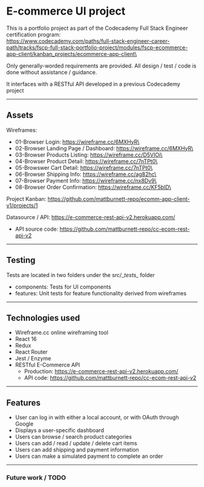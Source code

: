 # E-commerce UI project

This is a portfolio project as part of the Codecademy Full Stack Engineer certification program:\
    https://www.codecademy.com/paths/full-stack-engineer-career-path/tracks/fscp-full-stack-portfolio-project/modules/fscp-ecommerce-app-client/kanban_projects/ecommerce-app-client\

Only generally-worded requirements are provided. All design / test / code is done without assistance / guidance.

It interfaces with a RESTful API developed in a previous Codecademy project
  
---

## Assets

Wireframes:
* 01-Browser Login: https://wireframe.cc/6MXHyR\
* 02-Browser Landing Page / Dashboard: https://wireframe.cc/6MXHyR\
* 03-Browser Products Listing: https://wireframe.cc/D5VIOi\
* 04-Browser Product Detail: https://wireframe.cc/7nTPt0\
* 05-Browswer Cart Detail: https://wireframe.cc/7nTPt0\
* 06-Browser Shipping Info: https://wireframe.cc/ag82hc\
* 07-Browser Payment Info: https://wireframe.cc/nx8Dv9\
* 08-Browser Order Confirmation: https://wireframe.cc/KF5blD\


Project Kanban: https://github.com/mattburnett-repo/ecomm-app-client-v1/projects/1

Datasource / API: https://e-commerce-rest-api-v2.herokuapp.com/
* API source code: https://github.com/mattburnett-repo/cc-ecom-rest-api-v2
  
---

## Testing
Tests are located in two folders under the src/\__tests\__ folder
* components: Tests for UI components
* features: Unit tests for feature functionality derived from wireframes

---

## Technologies used
* Wireframe.cc online wireframing tool
* React 16
* Redux
* React Router
* Jest / Enzyme
* RESTful E-Commerce API 
  * Production: https://e-commerce-rest-api-v2.herokuapp.com/
  * API code: https://github.com/mattburnett-repo/cc-ecom-rest-api-v2
  
---

## Features
* User can log in with either a local account, or with OAuth through Google
* Displays a user-specific dashboard
* Users can browse / search product categories
* Users can add / read / update / delete cart items
* Users can add shipping and payment information
* Users can make a simulated payment to complete an order

---

### Future work / TODO
